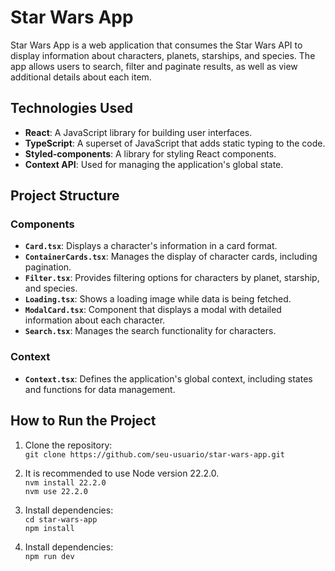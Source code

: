 # Star Wars App

Star Wars App is a web application that consumes the Star Wars API to display information about characters, planets, starships, and species. The app allows users to search, filter and paginate results, as well as view additional details about each item.

## Technologies Used
- **React**: A JavaScript library for building user interfaces.
- **TypeScript**: A superset of JavaScript that adds static typing to the code.
- **Styled-components**: A library for styling React components.
- **Context API**: Used for managing the application's global state.

## Project Structure
### Components
- **`Card.tsx`**: Displays a character's information in a card format.
- **`ContainerCards.tsx`**: Manages the display of character cards, including pagination.
- **`Filter.tsx`**: Provides filtering options for characters by planet, starship, and species.
- **`Loading.tsx`**: Shows a loading image while data is being fetched.
- **`ModalCard.tsx`**: Component that displays a modal with detailed information about each character.
- **`Search.tsx`**: Manages the search functionality for characters.

### Context
- **`Context.tsx`**: Defines the application's global context, including states and functions for data management.

## How to Run the Project
1. Clone the repository:  
  ```git clone https://github.com/seu-usuario/star-wars-app.git```
  
2. It is recommended to use Node version 22.2.0.  
  ```nvm install 22.2.0```  
  ```nvm use 22.2.0```

3. Install dependencies:  
  ```cd star-wars-app```  
  ```npm install```

4. Install dependencies:  
  ```npm run dev```
